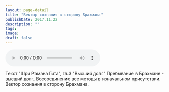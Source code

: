 ```yaml
---
layout: page-detail
title: "Вектор сознания в сторону Брахмана"
publishDate: 2017.11.22
description: ""
tags:
image:
draft: false
---
```


<audio title="2017.11.22 - Вектор сознания в сторону Брахмана.mp3" src="/upload/iblock/caa/caa90701227f1c41fae1aabd402deac5.mp3" controls=""></audio>

 Текст "Шри Рамана Гита", гл.3 "Высший долг" Пребывание в Брахмане - высший долг. Воссоединение все методы в изначальном присутствии. Вектор сознания в сторону Брахмана. 

  

